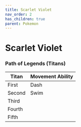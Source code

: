 ```yaml
---
title: Scarlet Violet
nav_order: 2
has_children: true
parent: Pokemon
---
```

# Scarlet Violet

### Path of Legends (Titans)
| Titan  |Movement Ability|
|--------|----|
| First  |Dash|
| Second |Swim|
| Third  |   |
| Fourth |   |
| Fifth  |   |